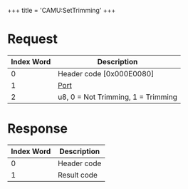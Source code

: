 +++
title = 'CAMU:SetTrimming'
+++

# Request

| Index Word | Description                             |
|------------|-----------------------------------------|
| 0          | Header code \[0x000E0080\]              |
| 1          | [Port](Camera_Services#Port "wikilink") |
| 2          | u8, 0 = Not Trimming, 1 = Trimming      |

# Response

| Index Word | Description |
|------------|-------------|
| 0          | Header code |
| 1          | Result code |
